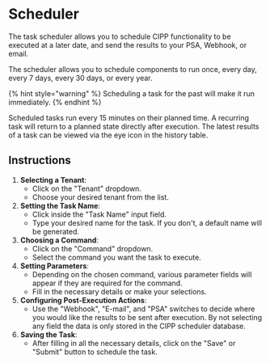# Scheduler

The task scheduler allows you to schedule CIPP functionality to be executed at a later date, and send the results to your PSA, Webhook, or email.&#x20;

The scheduler allows you to schedule components to run once, every day, every 7 days, every 30 days, or every year.

{% hint style="warning" %}
Scheduling a task for the past will make it run immediately.
{% endhint %}

Scheduled tasks run every 15 minutes on their planned time. A recurring task will return to a planned state directly after execution. The latest results of a task can be viewed via the eye icon in the history table.

## Instructions

1. **Selecting a Tenant**:
   * Click on the "Tenant" dropdown.
   * Choose your desired tenant from the list.
2. **Setting the Task Name**:
   * Click inside the "Task Name" input field.
   * Type your desired name for the task. If you don't, a default name will be generated.
3. **Choosing a Command**:
   * Click on the "Command" dropdown.
   * Select the command you want the task to execute.
4. **Setting Parameters**:
   * Depending on the chosen command, various parameter fields will appear if they are required for the command.
   * Fill in the necessary details or make your selections.
5. **Configuring Post-Execution Actions**:
   * Use the "Webhook", "E-mail", and "PSA" switches to decide where you would like the results to be sent after execution. By not selecting any field the data is only stored in the CIPP scheduler database.
6. **Saving the Task**:
   * After filling in all the necessary details, click on the "Save" or "Submit" button to schedule the task.
